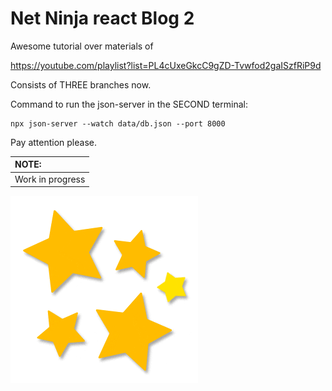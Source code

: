# Net Ninja react Blog 2 

Awesome tutorial over materials of

https://youtube.com/playlist?list=PL4cUxeGkcC9gZD-Tvwfod2gaISzfRiP9d 

Consists of THREE branches now. 

Command to run the json-server in the SECOND terminal:

```
npx json-server --watch data/db.json --port 8000
```

Pay attention please.

| NOTE: |
| :--- |
| Work in progress |

![](https://github.com/Hacking-NASSA-with-HTML/Array_iteration_cheatsheet/blob/main/star.gif)